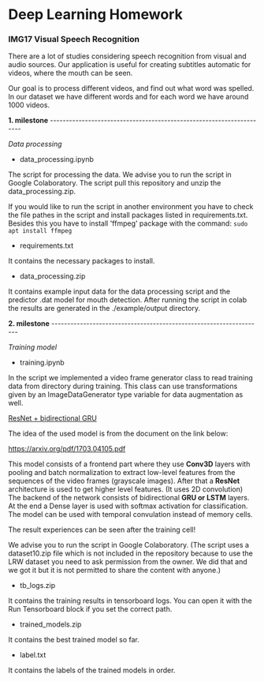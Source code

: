 # Deep Learning Homework
### IMG17 Visual Speech Recognition

There are a lot of studies considering speech recognition from visual and audio sources. Our application is useful for creating subtitles automatic for videos, where the mouth can be seen.

Our goal is to process different videos, and find out what word was spelled. In our dataset we have different words and for each word we have around 1000 videos.

**1. milestone** ---------------------------------------------------------------------

*Data processing*

* data_processing.ipynb

The script for processing the data. We advise you to run the script in Google Colaboratory. The script pull this repository and unzip the data_processing.zip.

If you would like to run the script in another environment you have to check the file pathes in the script and install packages listed in requirements.txt. Besides this you have to install 'ffmpeg' package with the command:
``` sudo apt install ffmpeg ```

* requirements.txt

It contains the necessary packages to install.

* data_processing.zip

It contains example input data for the data processing script and the predictor .dat model for mouth detection. After running the script in colab the results are generated in the ./example/output directory.

**2. milestone** -------------------------------------------------------------------

*Training model*

* training.ipynb

In the script we implemented a video frame generator class to read training data from directory during training. This class can use transformations given by an ImageDataGenerator type variable for data augmentation as well.

<ins>ResNet + bidirectional GRU</ins>

The idea of the used model is from the document on the link below:

https://arxiv.org/pdf/1703.04105.pdf

This model consists of a frontend part where they use **Conv3D** layers with pooling and batch normalization to extract low-level features from the sequences of the video frames (grayscale images). After that a **ResNet** architecture is used to get higher level features. (It uses 2D convolution) The backend of the network consists of bidirectional **GRU or LSTM** layers. At the end a Dense layer is used with softmax activation for classification. The model can be used with temporal convulation instead of memory cells.

The result experiences can be seen after the training cell!

We advise you to run the script in Google Colaboratory. 
(The script uses a dataset10.zip file which is not included in the repository because  to use the LRW dataset you need to ask permission from the owner. We did that and we got it but it is not permitted to share the content with anyone.)

* tb_logs.zip

It contains the training results in tensorboard logs. You can open it with the Run Tensorboard block if you set the correct path.

* trained_models.zip

It contains the best trained model so far.

* label.txt

It contains the labels of the trained models in order.
